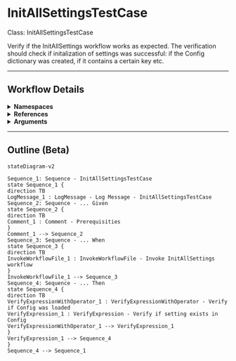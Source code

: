 # InitAllSettingsTestCase
Class: InitAllSettingsTestCase

Verify if the InitAllSettings workflow works as expected.
The verification should check if initalization of settings was successful: if the Config dictionary was created, if it contains a certain key etc.

<hr />

## Workflow Details
<details>
    <summary>
    <b>Namespaces</b>
    </summary>

    - Microsoft.VisualBasic
- Microsoft.VisualBasic.Activities
- System
- System.Activities
- System.Activities.DynamicUpdate
- System.Activities.Expressions
- System.Activities.Statements
- System.Activities.Validation
- System.Activities.XamlIntegration
- System.Collections.ObjectModel
- System.Collections
- System.Collections.Generic
- System.Data
- System.Diagnostics
- System.Drawing
- System.IO
- System.Linq
- System.Linq.Expressions
- System.Net.Mail
- System.Runtime.Serialization
- System.Text
- System.Windows.Markup
- System.Xml
- System.Xml.Linq
- UiPath.Core
- UiPath.Core.Activities
- UiPath.Shared.Activities
- UiPath.Testing
- UiPath.Testing.Activities


</details>
<details>
    <summary>
    <b>References</b>
    </summary>

    - Microsoft.CSharp
- Microsoft.VisualBasic
- PresentationCore
- PresentationFramework
- System
- System.Activities
- System.ComponentModel.Composition
- System.ComponentModel.TypeConverter
- System.Core
- System.Data
- System.Data.Common
- System.Drawing
- System.Linq
- System.ObjectModel
- System.Private.CoreLib
- System.Runtime.Serialization
- System.ServiceModel
- System.ServiceModel.Activities
- System.ValueTuple
- System.Xaml
- System.Xml
- System.Xml.Linq
- UiPath.Excel
- UiPath.Excel.Activities
- UiPath.System.Activities
- UiPath.Testing
- UiPath.Testing.Activities
- UiPath.Workflow
- WindowsBase


</details>
<details>
    <summary>
    <b>Arguments</b>
    </summary>

    <table><tr><th>Name</th><th>Direction</th><th>Type</th><th>Description</th></tr></table>
    
</details>

<hr />

## Outline (Beta)

```mermaid
stateDiagram-v2

Sequence_1: Sequence - InitAllSettingsTestCase
state Sequence_1 {
direction TB
LogMessage_1 : LogMessage - Log Message - InitAllSettingsTestCase
Sequence_2: Sequence - ... Given
state Sequence_2 {
direction TB
Comment_1 : Comment - Prerequisities
}
Comment_1 --> Sequence_2
Sequence_3: Sequence - ... When
state Sequence_3 {
direction TB
InvokeWorkflowFile_1 : InvokeWorkflowFile - Invoke InitAllSettings workflow
}
InvokeWorkflowFile_1 --> Sequence_3
Sequence_4: Sequence - ... Then
state Sequence_4 {
direction TB
VerifyExpressionWithOperator_1 : VerifyExpressionWithOperator - Verify if Config was loaded
VerifyExpression_1 : VerifyExpression - Verify if setting exists in Config
VerifyExpressionWithOperator_1 --> VerifyExpression_1
}
VerifyExpression_1 --> Sequence_4
}
Sequence_4 --> Sequence_1
```